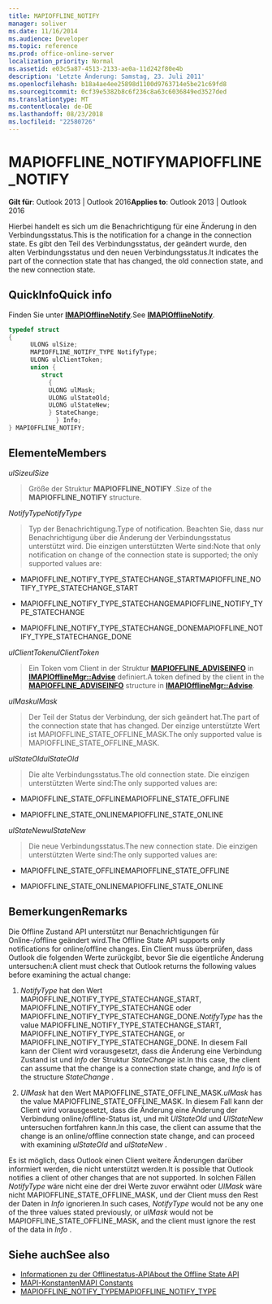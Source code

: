 ```yaml
---
title: MAPIOFFLINE_NOTIFY
manager: soliver
ms.date: 11/16/2014
ms.audience: Developer
ms.topic: reference
ms.prod: office-online-server
localization_priority: Normal
ms.assetid: e03c5a87-4513-2133-ae0a-11d242f80e4b
description: 'Letzte Änderung: Samstag, 23. Juli 2011'
ms.openlocfilehash: b18a4ae4ee25898d1100d9763714e5be21c69fd8
ms.sourcegitcommit: 0cf39e5382b8c6f236c8a63c6036849ed3527ded
ms.translationtype: MT
ms.contentlocale: de-DE
ms.lasthandoff: 08/23/2018
ms.locfileid: "22580726"
---
```

# <a name="mapiofflinenotify"></a><span data-ttu-id="9b0f7-103">MAPIOFFLINE_NOTIFY</span><span class="sxs-lookup"><span data-stu-id="9b0f7-103">MAPIOFFLINE_NOTIFY</span></span>

<span data-ttu-id="9b0f7-104">**Gilt für**: Outlook 2013 | Outlook 2016</span><span class="sxs-lookup"><span data-stu-id="9b0f7-104">**Applies to**: Outlook 2013 | Outlook 2016</span></span> 
  
<span data-ttu-id="9b0f7-105">Hierbei handelt es sich um die Benachrichtigung für eine Änderung in den Verbindungsstatus.</span><span class="sxs-lookup"><span data-stu-id="9b0f7-105">This is the notification for a change in the connection state.</span></span> <span data-ttu-id="9b0f7-106">Es gibt den Teil des Verbindungsstatus, der geändert wurde, den alten Verbindungsstatus und den neuen Verbindungsstatus.</span><span class="sxs-lookup"><span data-stu-id="9b0f7-106">It indicates the part of the connection state that has changed, the old connection state, and the new connection state.</span></span>
  
## <a name="quick-info"></a><span data-ttu-id="9b0f7-107">QuickInfo</span><span class="sxs-lookup"><span data-stu-id="9b0f7-107">Quick info</span></span>

<span data-ttu-id="9b0f7-108">Finden Sie unter **[IMAPIOfflineNotify](imapiofflinenotifyiunknown.md)**.</span><span class="sxs-lookup"><span data-stu-id="9b0f7-108">See **[IMAPIOfflineNotify](imapiofflinenotifyiunknown.md)**.</span></span> 
  
```cpp
typedef struct  
{ 
      ULONG ulSize; 
      MAPIOFFLINE_NOTIFY_TYPE NotifyType; 
      ULONG ulClientToken; 
      union { 
         struct 
           { 
           ULONG ulMask; 
           ULONG ulStateOld; 
           ULONG ulStateNew; 
           } StateChange; 
             } Info; 
} MAPIOFFLINE_NOTIFY;
```

## <a name="members"></a><span data-ttu-id="9b0f7-109">Elemente</span><span class="sxs-lookup"><span data-stu-id="9b0f7-109">Members</span></span>

 <span data-ttu-id="9b0f7-110">_ulSize_</span><span class="sxs-lookup"><span data-stu-id="9b0f7-110">_ulSize_</span></span>
  
> <span data-ttu-id="9b0f7-111">Größe der Struktur **MAPIOFFLINE_NOTIFY** .</span><span class="sxs-lookup"><span data-stu-id="9b0f7-111">Size of the **MAPIOFFLINE_NOTIFY** structure.</span></span> 
    
 <span data-ttu-id="9b0f7-112">_NotifyType_</span><span class="sxs-lookup"><span data-stu-id="9b0f7-112">_NotifyType_</span></span>
  
> <span data-ttu-id="9b0f7-113">Typ der Benachrichtigung.</span><span class="sxs-lookup"><span data-stu-id="9b0f7-113">Type of notification.</span></span> <span data-ttu-id="9b0f7-114">Beachten Sie, dass nur Benachrichtigung über die Änderung der Verbindungsstatus unterstützt wird. Die einzigen unterstützten Werte sind:</span><span class="sxs-lookup"><span data-stu-id="9b0f7-114">Note that only notification on change of the connection state is supported; the only supported values are:</span></span>
    
   - <span data-ttu-id="9b0f7-115">MAPIOFFLINE_NOTIFY_TYPE_STATECHANGE_START</span><span class="sxs-lookup"><span data-stu-id="9b0f7-115">MAPIOFFLINE_NOTIFY_TYPE_STATECHANGE_START</span></span>
    
   - <span data-ttu-id="9b0f7-116">MAPIOFFLINE_NOTIFY_TYPE_STATECHANGE</span><span class="sxs-lookup"><span data-stu-id="9b0f7-116">MAPIOFFLINE_NOTIFY_TYPE_STATECHANGE</span></span>
    
   - <span data-ttu-id="9b0f7-117">MAPIOFFLINE_NOTIFY_TYPE_STATECHANGE_DONE</span><span class="sxs-lookup"><span data-stu-id="9b0f7-117">MAPIOFFLINE_NOTIFY_TYPE_STATECHANGE_DONE</span></span>
    
 <span data-ttu-id="9b0f7-118">_ulClientToken_</span><span class="sxs-lookup"><span data-stu-id="9b0f7-118">_ulClientToken_</span></span>
  
> <span data-ttu-id="9b0f7-119">Ein Token vom Client in der Struktur **[MAPIOFFLINE_ADVISEINFO](mapioffline_adviseinfo.md)** in **[IMAPIOfflineMgr::Advise](imapiofflinemgr-advise.md)** definiert.</span><span class="sxs-lookup"><span data-stu-id="9b0f7-119">A token defined by the client in the **[MAPIOFFLINE_ADVISEINFO](mapioffline_adviseinfo.md)** structure in **[IMAPIOfflineMgr::Advise](imapiofflinemgr-advise.md)**.</span></span> 
    
 <span data-ttu-id="9b0f7-120">_ulMask_</span><span class="sxs-lookup"><span data-stu-id="9b0f7-120">_ulMask_</span></span>
  
> <span data-ttu-id="9b0f7-121">Der Teil der Status der Verbindung, der sich geändert hat.</span><span class="sxs-lookup"><span data-stu-id="9b0f7-121">The part of the connection state that has changed.</span></span> <span data-ttu-id="9b0f7-122">Der einzige unterstützte Wert ist MAPIOFFLINE_STATE_OFFLINE_MASK.</span><span class="sxs-lookup"><span data-stu-id="9b0f7-122">The only supported value is MAPIOFFLINE_STATE_OFFLINE_MASK.</span></span>
    
 <span data-ttu-id="9b0f7-123">_ulStateOld_</span><span class="sxs-lookup"><span data-stu-id="9b0f7-123">_ulStateOld_</span></span>
  
> <span data-ttu-id="9b0f7-124">Die alte Verbindungsstatus.</span><span class="sxs-lookup"><span data-stu-id="9b0f7-124">The old connection state.</span></span> <span data-ttu-id="9b0f7-125">Die einzigen unterstützten Werte sind:</span><span class="sxs-lookup"><span data-stu-id="9b0f7-125">The only supported values are:</span></span>
    
   - <span data-ttu-id="9b0f7-126">MAPIOFFLINE_STATE_OFFLINE</span><span class="sxs-lookup"><span data-stu-id="9b0f7-126">MAPIOFFLINE_STATE_OFFLINE</span></span>
    
   - <span data-ttu-id="9b0f7-127">MAPIOFFLINE_STATE_ONLINE</span><span class="sxs-lookup"><span data-stu-id="9b0f7-127">MAPIOFFLINE_STATE_ONLINE</span></span>
    
 <span data-ttu-id="9b0f7-128">_ulStateNew_</span><span class="sxs-lookup"><span data-stu-id="9b0f7-128">_ulStateNew_</span></span>
  
> <span data-ttu-id="9b0f7-129">Die neue Verbindungsstatus.</span><span class="sxs-lookup"><span data-stu-id="9b0f7-129">The new connection state.</span></span> <span data-ttu-id="9b0f7-130">Die einzigen unterstützten Werte sind:</span><span class="sxs-lookup"><span data-stu-id="9b0f7-130">The only supported values are:</span></span>
    
   - <span data-ttu-id="9b0f7-131">MAPIOFFLINE_STATE_OFFLINE</span><span class="sxs-lookup"><span data-stu-id="9b0f7-131">MAPIOFFLINE_STATE_OFFLINE</span></span>
    
   - <span data-ttu-id="9b0f7-132">MAPIOFFLINE_STATE_ONLINE</span><span class="sxs-lookup"><span data-stu-id="9b0f7-132">MAPIOFFLINE_STATE_ONLINE</span></span>
    
## <a name="remarks"></a><span data-ttu-id="9b0f7-133">Bemerkungen</span><span class="sxs-lookup"><span data-stu-id="9b0f7-133">Remarks</span></span>

<span data-ttu-id="9b0f7-134">Die Offline Zustand API unterstützt nur Benachrichtigungen für Online-/offline geändert wird.</span><span class="sxs-lookup"><span data-stu-id="9b0f7-134">The Offline State API supports only notifications for online/offline changes.</span></span> <span data-ttu-id="9b0f7-135">Ein Client muss überprüfen, dass Outlook die folgenden Werte zurückgibt, bevor Sie die eigentliche Änderung untersuchen:</span><span class="sxs-lookup"><span data-stu-id="9b0f7-135">A client must check that Outlook returns the following values before examining the actual change:</span></span>
  
1.  <span data-ttu-id="9b0f7-136">*NotifyType* hat den Wert MAPIOFFLINE_NOTIFY_TYPE_STATECHANGE_START, MAPIOFFLINE_NOTIFY_TYPE_STATECHANGE oder MAPIOFFLINE_NOTIFY_TYPE_STATECHANGE_DONE.</span><span class="sxs-lookup"><span data-stu-id="9b0f7-136">*NotifyType*  has the value MAPIOFFLINE_NOTIFY_TYPE_STATECHANGE_START, MAPIOFFLINE_NOTIFY_TYPE_STATECHANGE, or MAPIOFFLINE_NOTIFY_TYPE_STATECHANGE_DONE.</span></span> <span data-ttu-id="9b0f7-137">In diesem Fall kann der Client wird vorausgesetzt, dass die Änderung eine Verbindung Zustand ist und *Info* der Struktur *StateChange* ist.</span><span class="sxs-lookup"><span data-stu-id="9b0f7-137">In this case, the client can assume that the change is a connection state change, and  *Info*  is of the structure  *StateChange*  .</span></span> 
    
2.  <span data-ttu-id="9b0f7-138">*UlMask* hat den Wert MAPIOFFLINE_STATE_OFFLINE_MASK.</span><span class="sxs-lookup"><span data-stu-id="9b0f7-138">*ulMask*  has the value MAPIOFFLINE_STATE_OFFLINE_MASK.</span></span> <span data-ttu-id="9b0f7-139">In diesem Fall kann der Client wird vorausgesetzt, dass die Änderung eine Änderung der Verbindung online/offline-Status ist, und mit *UlStateOld* und *UlStateNew* untersuchen fortfahren kann.</span><span class="sxs-lookup"><span data-stu-id="9b0f7-139">In this case, the client can assume that the change is an online/offline connection state change, and can proceed with examining  *ulStateOld*  and  *ulStateNew*  .</span></span> 
    
<span data-ttu-id="9b0f7-140">Es ist möglich, dass Outlook einen Client weitere Änderungen darüber informiert werden, die nicht unterstützt werden.</span><span class="sxs-lookup"><span data-stu-id="9b0f7-140">It is possible that Outlook notifies a client of other changes that are not supported.</span></span> <span data-ttu-id="9b0f7-141">In solchen Fällen *NotifyType* wäre nicht eine der drei Werte zuvor erwähnt oder *UlMask* wäre nicht MAPIOFFLINE_STATE_OFFLINE_MASK, und der Client muss den Rest der Daten in *Info* ignorieren.</span><span class="sxs-lookup"><span data-stu-id="9b0f7-141">In such cases,  *NotifyType*  would not be any one of the three values stated previously, or  *ulMask*  would not be MAPIOFFLINE_STATE_OFFLINE_MASK, and the client must ignore the rest of the data in  *Info*  .</span></span> 
  
## <a name="see-also"></a><span data-ttu-id="9b0f7-142">Siehe auch</span><span class="sxs-lookup"><span data-stu-id="9b0f7-142">See also</span></span>

- [<span data-ttu-id="9b0f7-143">Informationen zu der Offlinestatus-API</span><span class="sxs-lookup"><span data-stu-id="9b0f7-143">About the Offline State API</span></span>](about-the-offline-state-api.md)  
- [<span data-ttu-id="9b0f7-144">MAPI-Konstanten</span><span class="sxs-lookup"><span data-stu-id="9b0f7-144">MAPI Constants</span></span>](mapi-constants.md)  
- [<span data-ttu-id="9b0f7-145">MAPIOFFLINE_NOTIFY_TYPE</span><span class="sxs-lookup"><span data-stu-id="9b0f7-145">MAPIOFFLINE_NOTIFY_TYPE</span></span>](mapioffline_notify_type.md)

